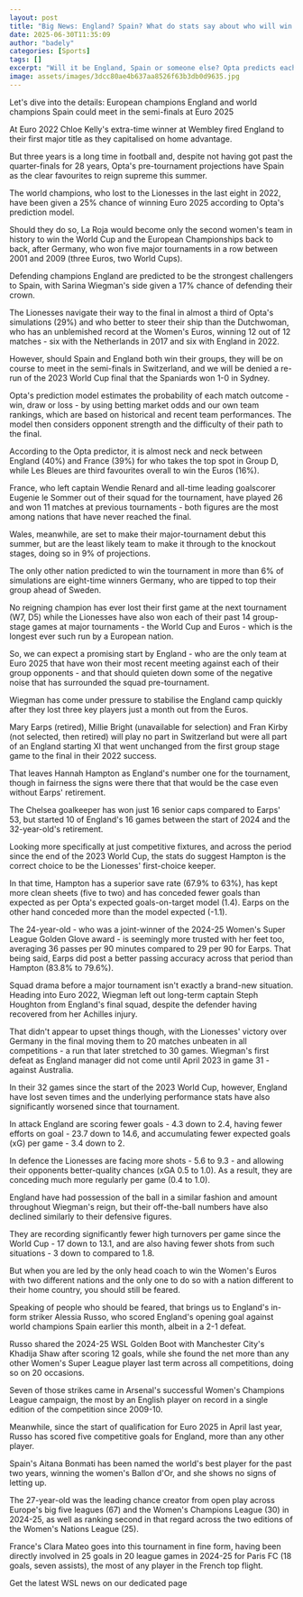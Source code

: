 ```yaml
---
layout: post
title: "Big News: England? Spain? What do stats say about who will win Euro 2025?"
date: 2025-06-30T11:35:09
author: "badely"
categories: [Sports]
tags: []
excerpt: "Will it be England, Spain or someone else? Opta predicts each country's chances of winning Euro 2025"
image: assets/images/3dcc80ae4b637aa8526f63b3db0d9635.jpg
---
```


Let's dive into the details: European champions England and world champions Spain could meet in the semi-finals at Euro 2025

At Euro 2022 Chloe Kelly's extra-time winner at Wembley fired England to their first major title as they capitalised on home advantage.

But three years is a long time in football and, despite not having got past the quarter-finals for 28 years, Opta's pre-tournament projections have Spain as the clear favourites to reign supreme this summer.

The world champions, who lost to the Lionesses in the last eight in 2022, have been given a 25% chance of winning Euro 2025 according to Opta's prediction model.

Should they do so, La Roja would become only the second women's team in history to win the World Cup and the European Championships back to back, after Germany, who won five major tournaments in a row between 2001 and 2009 (three Euros, two World Cups).

Defending champions England are predicted to be the strongest challengers to Spain, with Sarina Wiegman's side given a 17% chance of defending their crown.

The Lionesses navigate their way to the final in almost a third of Opta's simulations (29%) and who better to steer their ship than the Dutchwoman, who has an unblemished record at the Women's Euros, winning 12 out of 12 matches - six with the Netherlands in 2017 and six with England in 2022.

However, should Spain and England both win their groups, they will be on course to meet in the semi-finals in Switzerland, and we will be denied a re-run of the 2023 World Cup final that the Spaniards won 1-0 in Sydney.

Opta's prediction model estimates the probability of each match outcome - win, draw or loss - by using betting market odds and our own team rankings, which are based on historical and recent team performances. The model then considers opponent strength and the difficulty of their path to the final.

According to the Opta predictor, it is almost neck and neck between England (40%) and France (39%) for who takes the top spot in Group D, while Les Bleues are third favourites overall to win the Euros (16%).

France, who left captain Wendie Renard and all-time leading goalscorer Eugenie le Sommer out of their squad for the tournament, have played 26 and won 11 matches at previous tournaments - both figures are the most among nations that have never reached the final.

Wales, meanwhile, are set to make their major-tournament debut this summer, but are the least likely team to make it through to the knockout stages, doing so in 9% of projections.

The only other nation predicted to win the tournament in more than 6% of simulations are eight-time winners Germany, who are tipped to top their group ahead of Sweden.

No reigning champion has ever lost their first game at the next tournament (W7, D5) while the Lionesses have also won each of their past 14 group-stage games at major tournaments - the World Cup and Euros - which is the longest ever such run by a European nation.

So, we can expect a promising start by England - who are the only team at Euro 2025 that have won their most recent meeting against each of their group opponents - and that should quieten down some of the negative noise that has surrounded the squad pre-tournament.

Wiegman has come under pressure to stabilise the England camp quickly after they lost three key players just a month out from the Euros.

Mary Earps (retired), Millie Bright (unavailable for selection) and Fran Kirby (not selected, then retired) will play no part in Switzerland but were all part of an England starting XI that went unchanged from the first group stage game to the final in their 2022 success.

That leaves Hannah Hampton as England's number one for the tournament, though in fairness the signs were there that that would be the case even without Earps' retirement.

The Chelsea goalkeeper has won just 16 senior caps compared to Earps' 53, but started 10 of England's 16 games between the start of 2024 and the 32-year-old's retirement.

Looking more specifically at just competitive fixtures, and across the period since the end of the 2023 World Cup, the stats do suggest Hampton is the correct choice to be the Lionesses' first-choice keeper.

In that time, Hampton has a superior save rate (67.9% to 63%), has kept more clean sheets (five to two) and has conceded fewer goals than expected as per Opta's expected goals-on-target model (1.4). Earps on the other hand conceded more than the model expected (-1.1).

The 24-year-old - who was a joint-winner of the 2024-25 Women's Super League Golden Glove award - is seemingly more trusted with her feet too, averaging 36 passes per 90 minutes compared to 29 per 90 for Earps. That being said, Earps did post a better passing accuracy across that period than Hampton (83.8% to 79.6%).

Squad drama before a major tournament isn't exactly a brand-new situation. Heading into Euro 2022, Wiegman left out long-term captain Steph Houghton from England's final squad, despite the defender having recovered from her Achilles injury.

That didn't appear to upset things though, with the Lionesses' victory over Germany in the final moving them to 20 matches unbeaten in all competitions - a run that later stretched to 30 games. Wiegman's first defeat as England manager did not come until April 2023 in game 31 - against Australia.

In their 32 games since the start of the 2023 World Cup, however, England have lost seven times and the underlying performance stats have also significantly worsened since that tournament.

In attack England are scoring fewer goals - 4.3 down to 2.4, having fewer efforts on goal - 23.7 down to 14.6, and accumulating fewer expected goals (xG) per game - 3.4 down to 2.

In defence the Lionesses are facing more shots - 5.6 to 9.3 - and allowing their opponents better-quality chances (xGA 0.5 to 1.0). As a result, they are conceding much more regularly per game (0.4 to 1.0).

England have had possession of the ball in a similar fashion and amount  throughout Wiegman's reign, but their off-the-ball numbers have also declined similarly to their defensive figures. 

They are recording significantly fewer high turnovers per game since the World Cup - 17 down to 13.1, and are also having fewer shots from such situations - 3 down to compared to 1.8.

But when you are led by the only head coach to win the Women's Euros with two different nations and the only one to do so with a nation different to their home country, you should still be feared.

Speaking of people who should be feared, that brings us to England's in-form striker Alessia Russo, who scored England's opening goal against world champions Spain earlier this month, albeit in a 2-1 defeat.

Russo shared the 2024-25 WSL Golden Boot with Manchester City's Khadija Shaw after scoring 12 goals, while she found the net more than any other Women's Super League player last term across all competitions, doing so on 20 occasions.

Seven of those strikes came in Arsenal's successful Women's Champions League campaign, the most by an English player on record in a single edition of the competition since 2009-10.

Meanwhile, since the start of qualification for Euro 2025 in April last year, Russo has scored five competitive goals for England, more than any other player.

Spain's Aitana Bonmati has been named the world's best player for the past two years, winning the women's Ballon d'Or, and she shows no signs of letting up. 

The 27-year-old was the leading chance creator from open play across Europe's big five leagues (67) and the Women's Champions League (30) in 2024-25, as well as ranking second in that regard across the two editions of the Women's Nations League (25).

France's Clara Mateo goes into this tournament in fine form, having been directly involved in 25 goals in 20 league games in 2024-25 for Paris FC (18 goals, seven assists), the most of any player in the French top flight.

Get the latest WSL news on our dedicated page


